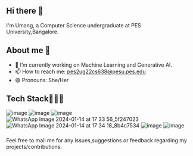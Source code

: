 ## Hi there 👋
I'm Umang, a Computer Science undergraduate at PES University,Bangalore.
<!--
**Umang8251/Umang8251** is a ✨ _special_ ✨ repository because its `README.md` (this file) appears on your GitHub profile.

Here are some ideas to get you started:
-
-->
## About me 🚀
- 🔭 I’m currently working on Machine Learning and Generative AI.
- 📫 How to reach me: pes2ug22cs638@pesu.pes.edu
- 😄 Pronouns: She/Her
 <!--
- 👯 I’m looking to collaborate on ...
- 🤔 I’m looking for help with ...
- 💬 Ask me about :
-->
## Tech Stack👩🏻‍💻

![image](https://github.com/user-attachments/assets/db6302a0-1958-4917-a1c8-305e7438f7f1)
![image](https://github.com/user-attachments/assets/4be42b53-2fb4-4120-adf5-c33f6743a4f7)
![image](https://github.com/user-attachments/assets/4de94175-5146-4221-98b6-1f55ad02e18a)
![WhatsApp Image 2024-01-14 at 17 33 56_5f247023](https://github.com/Umang8251/Umang8251/assets/119044894/c469d010-4959-473f-a0b4-f918142f906d)
![WhatsApp Image 2024-01-14 at 17 34 18_8b4c7534](https://github.com/Umang8251/Umang8251/assets/119044894/b6953776-4622-4948-9afb-7dbefdbaa282)
![image](https://github.com/Umang8251/Umang8251/assets/119044894/078480a8-d246-4f76-96ad-0321ff7822b4)
![image](https://github.com/Umang8251/Umang8251/assets/119044894/43ec28ca-f7fe-4df2-8efc-35c2f9202f1a)





 ### 
 Feel free to mail me for any issues,suggestions or feedback regarding my projects/contributions.
